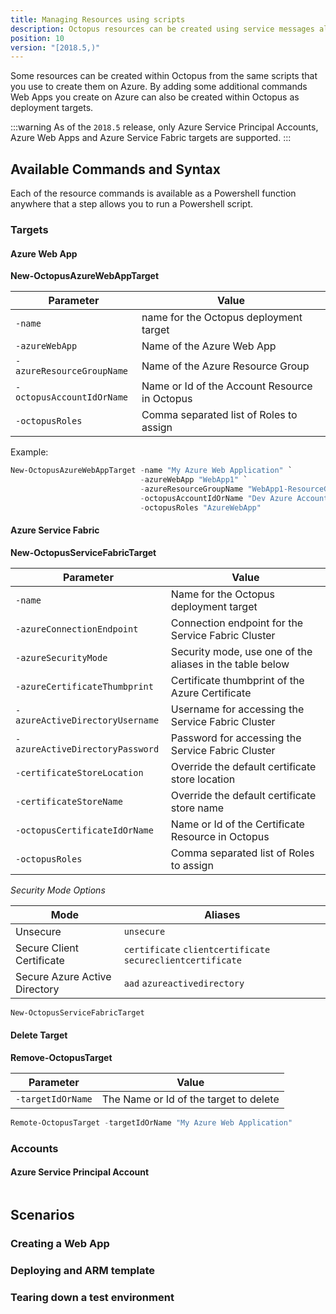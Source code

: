```yaml
---
title: Managing Resources using scripts
description: Octopus resources can be created using service messages allowing resources that you currently can script in Azure to be modeled in Octopus.
position: 10
version: "[2018.5,)"
---
```


Some resources can be created within Octopus from the same scripts that you use to create them on Azure. By adding some additional commands Web Apps you create on Azure can also be created within Octopus as deployment targets.

:::warning
As of the `2018.5` release, only Azure Service Principal Accounts, Azure Web Apps and Azure Service Fabric targets are supported.
:::

## Available Commands and Syntax

Each of the resource commands is available as a Powershell function anywhere that a step allows you to run a Powershell script.

### Targets

#### Azure Web App
**New-OctopusAzureWebAppTarget**


| Parameter                 | Value                                         |
| ------------------------- | --------------------------------------------- |
| `-name`                   | name for the Octopus deployment target        |
| `-azureWebApp`            | Name of the Azure Web App                     |
| `-azureResourceGroupName` | Name of the Azure Resource Group              |
| `-octopusAccountIdOrName` | Name or Id of the Account Resource in Octopus |
| `-octopusRoles`           | Comma separated list of Roles to assign       |

Example:
```powershell
New-OctopusAzureWebAppTarget -name "My Azure Web Application" `
                             -azureWebApp "WebApp1" `
                             -azureResourceGroupName "WebApp1-ResourceGroup"  `
                             -octopusAccountIdOrName "Dev Azure Account" `
                             -octopusRoles "AzureWebApp"
```

#### Azure Service Fabric
**New-OctopusServiceFabricTarget**


| Parameter                       | Value                                              |
| ------------------------------- | -------------------------------------------------  |
| `-name`                         | Name for the Octopus deployment target             |
| `-azureConnectionEndpoint`      | Connection endpoint for the Service Fabric Cluster |
| `-azureSecurityMode`            | Security mode, use one of the aliases in the table below |
| `-azureCertificateThumbprint`   | Certificate thumbprint of the Azure Certificate    |
| `-azureActiveDirectoryUsername` | Username for accessing the Service Fabric Cluster  |
| `-azureActiveDirectoryPassword` | Password for accessing the Service Fabric Cluster  |
| `-certificateStoreLocation`     | Override the default certificate store location    |
| `-certificateStoreName`         | Override the default certificate store name        |
| `-octopusCertificateIdOrName`   | Name or Id of the Certificate Resource in Octopus  |
| `-octopusRoles`                 | Comma separated list of Roles to assign            |

_Security Mode Options_


| Mode | Aliases |
| --- | --- |
| Unsecure | `unsecure` |
| Secure Client Certificate | `certificate` `clientcertificate` `secureclientcertificate` |
| Secure Azure Active Directory | `aad` `azureactivedirectory`| 


```powershell
New-OctopusServiceFabricTarget 
```

#### Delete Target
**Remove-OctopusTarget**


| Parameter | Value |
| --- | --- |
| `-targetIdOrName` | The Name or Id of the target to delete |

```powershell
Remote-OctopusTarget -targetIdOrName "My Azure Web Application"
```

### Accounts

#### Azure Service Principal Account
```powershell

```

## Scenarios

### Creating a Web App

### Deploying and ARM template

### Tearing down a test environment

